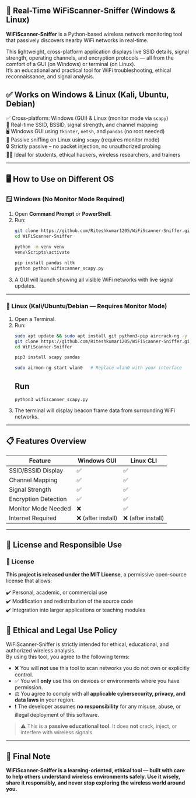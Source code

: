 ## 📡 Real-Time WiFiScanner-Sniffer (Windows & Linux)

**WiFiScanner-Sniffer** is a Python-based wireless network monitoring tool that passively discovers nearby WiFi networks in real-time.

This lightweight, cross-platform application displays live SSID details, signal strength, operating channels, and encryption protocols — all from the comfort of a GUI (on Windows) or terminal (on Linux).  
It’s an educational and practical tool for WiFi troubleshooting, ethical reconnaissance, and signal analysis.

## ✅ Works on Windows & Linux (Kali, Ubuntu, Debian)

✅ Cross-platform: Windows (GUI) & Linux (monitor mode via `scapy`)  
📶 Real-time SSID, BSSID, signal strength, and channel mapping  
🖥️ Windows GUI using `tkinter`, `netsh`, and `pandas` (no root needed)  
🐧 Passive sniffing on Linux using `scapy` (requires monitor mode)  
🔒 Strictly passive – no packet injection, no unauthorized probing  
👩‍💻 Ideal for students, ethical hackers, wireless researchers, and trainers

---

## 🖥️ How to Use on Different OS

### 🪟 Windows (No Monitor Mode Required)

1. Open **Command Prompt** or **PowerShell**.
2. Run:
   ~~~bash
   git clone https://github.com/Riteshkumar1205/WiFiScanner-Sniffer.git
   cd WiFiScanner-Sniffer
   
   python -m venv venv
   venv\Scripts\activate
   
   pip install pandas nltk
   python python wifiscanner_scapy.py
   ~~~
3. A GUI will launch showing all visible WiFi networks with live signal updates.

---

### 🐧 Linux (Kali/Ubuntu/Debian — Requires Monitor Mode)

1. Open a Terminal.
2. Run:
   ~~~bash
   sudo apt update && sudo apt install git python3-pip aircrack-ng -y
   git clone https://github.com/Riteshkumar1205/WiFiScanner-Sniffer.git
   cd WiFiScanner-Sniffer
   
   pip3 install scapy pandas
   
   sudo airmon-ng start wlan0   # Replace wlan0 with your interface
   ~~~
   ## Run
   ~~~ 
   python3 wifiscanner_scapy.py
   ~~~
4. The terminal will display beacon frame data from surrounding WiFi networks.

---

## 📋 Features Overview

  | Feature              |     Windows GUI    |      Linux CLI   |
  |----------------------|--------------------|------------------|
  | SSID/BSSID Display   | ✅                 | ✅              |
  | Channel Mapping      | ✅                 | ✅              |
  | Signal Strength      | ✅                 | ✅              |
  | Encryption Detection | ✅                 | ✅              |
  | Monitor Mode Needed  | ❌                 | ✅              |
  | Internet Required    | ❌ (after install) | ❌ (after install) |

---

## 📄 License and Responsible Use

### 🔖 License

**This project is released under the MIT License**, a permissive open-source license that allows:

✔️ Personal, academic, or commercial use  
✔️ Modification and redistribution of the source code  
✔️ Integration into larger applications or teaching modules  


## 🧭 Ethical and Legal Use Policy

WiFiScanner-Sniffer is strictly intended for ethical, educational, and authorized wireless analysis.  
By using this tool, you agree to the following terms:

- ❌ You will **not** use this tool to scan networks you do not own or explicitly control.
- ✅ You will **only** use this on devices or environments where you have permission.
- ⚖️ You agree to comply with all **applicable cybersecurity, privacy, and data laws** in your region.
- ❗ The developer assumes **no responsibility** for any misuse, abuse, or illegal deployment of this software.

> ⚠️ This is a **passive educational tool**. It does **not** crack, inject, or interfere with wireless signals.

---


## 🧪 Final Note

**WiFiScanner-Sniffer is a learning-oriented, ethical tool — built with care to help others understand wireless environments safely. Use it wisely, share it responsibly, and never stop exploring the wireless world around you.**

